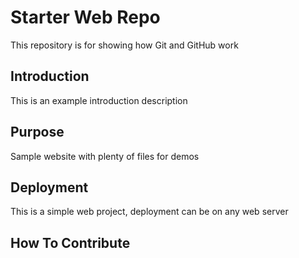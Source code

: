 # Starter Web Repo

This repository is for showing how Git and GitHub work

## Introduction

This is an example introduction description

## Purpose

Sample website with plenty of files for demos

## Deployment

This is a simple web project, deployment can be on any web server

## How To Contribute
